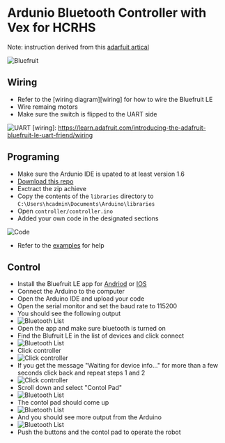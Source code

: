 # Ardunio Bluetooth Controller with Vex for HCRHS
Note: instruction derived from this [adarfuit artical](https://learn.adafruit.com/introducing-the-adafruit-bluefruit-le-uart-friend/)

![Bluefruit](/assets/bluefruit.jpg)
## Wiring

 - Refer to the [wiring diagram][wiring] for how to wire the Bluefruit LE
 - Wire remaing motors 
 - Make sure the switch is flipped to the UART side

![UART](/assets/uart-switch.jpg)
[wiring]: https://learn.adafruit.com/introducing-the-adafruit-bluefruit-le-uart-friend/wiring

## Programing

 - Make sure the Ardunio IDE is upated to at least version 1.6
 - [Download this repo](https://github.com/zethra/ardunio-bluetooth-controller/archive/master.zip)
 - Exctract the zip achieve
 - Copy the contents of the `libraries` directory to `C:\Users\hcadmin\Documents\Arduino\libraries`
 - Open `controller/controller.ino`
 - Added your own code in the designated sections

![Code](/assets/code.png)

 - Refer to the [examples](https://github.com/zethra/ardunio-bluetooth-controller/tree/master/examples/) for help

## Control
 - Install the Bluefruit LE app for [Andriod][andriod] or [IOS][ios]
 - Connect the Arduino to the computer
 - Open the Arduino IDE and upload your code
 - Open the serial monitor and set the baud rate to 115200
 - You should see the following output
 - ![Bluetooth List](/assets/serial1.png)
 - Open the app and make sure bluetooth is turned on
 - Find the Blufruit LE in the list of devices and click connect
 - ![Bluetooth List](/assets/app1.png)
 - Click controller
 - ![Click controller](/assets/app2.png)
 - If you get the message "Waiting for device info..." for more than a few seconds click back and repeat steps 1 and 2
 - ![Click controller](/assets/app3.png)
 - Scroll down and select "Contol Pad"
 - ![Bluetooth List](/assets/app4.png)
 - The contol pad should come up
 - ![Bluetooth List](/assets/app5.png)
 - And you should see more output from the Arduino
 - ![Bluetooth List](/assets/serial2.png)
 - Push the buttons and the contol pad to operate the robot
 
[andriod]: https://play.google.com/store/apps/details?id=com.adafruit.bluefruit.le.connect&hl=en
[ios]: https://itunes.apple.com/us/app/adafruit-bluefruit-le-connect/id830125974?mt=8
